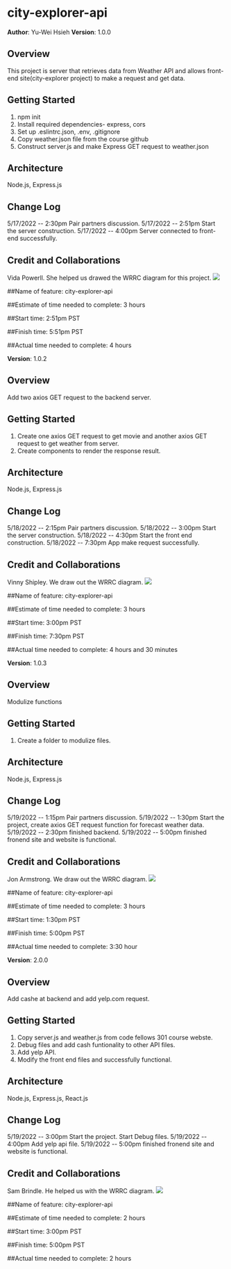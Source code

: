 # city-explorer-api
**Author**: Yu-Wei Hsieh
**Version**: 1.0.0 

## Overview
This project is server that retrieves data from Weather API and allows front-end site(city-explorer project) to make a request and get data.

## Getting Started
1. npm init
2. Install required  dependencies- express, cors
3. Set up .eslintrc.json, .env, .gitignore
4. Copy weather.json file from the course github
5. Construct server.js and make Express GET request to weather.json 

## Architecture
Node.js, Express.js

## Change Log
5/17/2022 -- 2:30pm Pair partners discussion.
5/17/2022 -- 2:51pm Start the server construction.
5/17/2022 -- 4:00pm Server connected to front-end successfully.

## Credit and Collaborations
Vida Powerll. She helped us drawed the WRRC diagram for this project.
<img src="https://i.imgur.com/QfFbSnU.jpeg"><img>


##Name of feature: city-explorer-api

##Estimate of time needed to complete: 3 hours

##Start time: 2:51pm PST

##Finish time: 5:51pm PST

##Actual time needed to complete: 4 hours

**Version**: 1.0.2

## Overview
Add two axios GET request to the backend server.

## Getting Started
1. Create one axios GET request to get movie and another axios GET request to get weather from server.
2. Create components to render the response result.

## Architecture
Node.js, Express.js

## Change Log
5/18/2022 -- 2:15pm Pair partners discussion.
5/18/2022 -- 3:00pm Start the server construction.
5/18/2022 -- 4:30pm Start the front end construction.
5/18/2022 -- 7:30pm App make request successfully.

## Credit and Collaborations
Vinny Shipley. We draw out the WRRC diagram.
<img src="https://i.imgur.com/s7f0r3i.png"><img>


##Name of feature: city-explorer-api

##Estimate of time needed to complete: 3 hours

##Start time: 3:00pm PST

##Finish time: 7:30pm PST

##Actual time needed to complete: 4 hours and 30 minutes

**Version**: 1.0.3

## Overview
Modulize functions

## Getting Started
1. Create a folder to modulize files.

## Architecture
Node.js, Express.js

## Change Log
5/19/2022 -- 1:15pm Pair partners discussion.
5/19/2022 -- 1:30pm Start the project, create axios GET request function for forecast weather data.
5/19/2022 -- 2:30pm finished backend.
5/19/2022 -- 5:00pm finished fronend site and website is functional.

## Credit and Collaborations
Jon Armstrong. We draw out the WRRC diagram.
<img src="https://i.imgur.com/3dF70Tp.png"><img>


##Name of feature: city-explorer-api

##Estimate of time needed to complete: 3 hours

##Start time: 1:30pm PST

##Finish time: 5:00pm PST

##Actual time needed to complete: 3:30 hour

**Version**: 2.0.0

## Overview
Add cashe at backend and add yelp.com request.

## Getting Started
1. Copy server.js and weather.js from code fellows 301 course webste.
2. Debug files and add cash funtionality to other API files.
3. Add yelp API.
4. Modify the front end files and successfully functional.

## Architecture
Node.js, Express.js, React.js

## Change Log
5/19/2022 -- 3:00pm Start the project. Start Debug files.
5/19/2022 -- 4:00pm Add yelp api file.
5/19/2022 -- 5:00pm finished fronend site and website is functional.

## Credit and Collaborations
Sam Brindle. He helped us with the WRRC diagram.
<img src="https://i.imgur.com/YbKAOQO.png"><img>


##Name of feature: city-explorer-api

##Estimate of time needed to complete: 2 hours

##Start time: 3:00pm PST

##Finish time: 5:00pm PST

##Actual time needed to complete: 2 hours